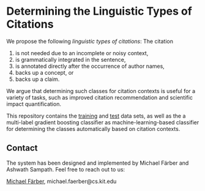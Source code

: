 # Determining the Linguistic Types of Citations
We propose the following *linguistic types of citations*:
The citation
1. is not needed due to an incomplete or noisy context, 
2. is grammatically integrated in the sentence, 
3. is annotated directly after the occurrence of author names, 
4. backs up a concept, or 
5. backs up a claim.

We argue that determining such classes for citation contexts is useful for a variety of tasks, such as improved citation recommendation and scientific impact quantification.

This repository contains the [training](train-500-sw.xlsx) and [test](test-100-nlp.xlsx) data sets, as well as the a multi-label gradient boosting classifier as machine-learning-based classifier for determining the classes automatically based on citation contexts.


## Contact
The system has been designed and implemented by Michael Färber and Ashwath Sampath. Feel free to reach out to us:

[Michael Färber](https://sites.google.com/view/michaelfaerber), michael.faerber@cs&#46;kit&#46;edu
